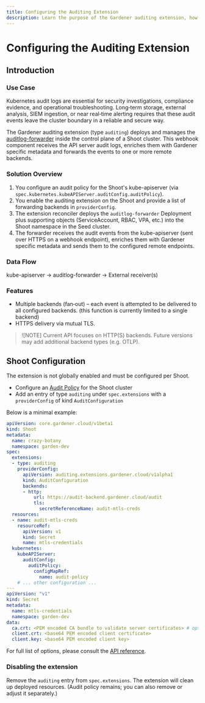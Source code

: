 ```yaml
---
title: Configuring the Auditing Extension
description: Learn the purpose of the Gardener auditing extension, how to enable it for a Shoot, and how to configure audit log forwarding
---
```


# Configuring the Auditing Extension

## Introduction

### Use Case

Kubernetes audit logs are essential for security investigations, compliance evidence, and operational troubleshooting. Long‑term storage, external analysis, SIEM ingestion, or near real‑time alerting requires that these audit events leave the cluster boundary in a reliable and secure way.

The Gardener auditing extension (type `auditing`) deploys and manages the [auditlog-forwarder](https://github.com/gardener/auditlog-forwarder) inside the control plane of a Shoot cluster. This webhook component receives the API server audit logs, enriches them with Gardener specific metadata and forwards the events to one or more remote backends.

### Solution Overview

1. You configure an audit policy for the Shoot's kube-apiserver (via `spec.kubernetes.kubeAPIServer.auditConfig.auditPolicy`).
2. You enable the auditing extension on the Shoot and provide a list of forwarding backends in `providerConfig`.
3. The extension reconciler deploys the `auditlog-forwarder` Deployment plus supporting objects (ServiceAccount, RBAC, VPA, etc.) into the Shoot namespace in the Seed cluster.
4. The forwarder receives the audit events from the kube-apiserver (sent over HTTPS on a webhook endpoint), enriches them with Gardener specific metadata and sends them to the configured remote endpoints.

### Data Flow

kube-apiserver -> auditlog-forwarder -> External receiver(s)

### Features

* Multiple backends (fan‑out) – each event is attempted to be delivered to all configured backends. (this function is currently limited to a single backend)
* HTTPS delivery via mutual TLS.

> ![NOTE]
> Current API focuses on HTTP(S) backends. Future versions may add additional backend types (e.g. OTLP).

## Shoot Configuration

The extension is not globally enabled and must be configured per Shoot.
- Configure an [Audit Policy](https://github.com/gardener/gardener/blob/master/docs/usage/security/shoot_auditpolicy.md) for the Shoot cluster
- Add an entry of type `auditing` under `spec.extensions` with a `providerConfig` of kind `AuditConfiguration`

Below is a minimal example:

```yaml
apiVersion: core.gardener.cloud/v1beta1
kind: Shoot
metadata:
  name: crazy-botany
  namespace: garden-dev
spec:
  extensions:
  - type: auditing
    providerConfig:
      apiVersion: auditing.extensions.gardener.cloud/v1alpha1
      kind: AuditConfiguration
      backends:
      - http:
          url: https://audit-backend.gardener.cloud/audit
          tls:
            secretReferenceName: audit-mtls-creds
  resources:
  - name: audit-mtls-creds
    resourceRef:
      apiVersion: v1
      kind: Secret
      name: mtls-credentials
  kubernetes:
    kubeAPIServer:
      auditConfig:
        auditPolicy:
          configMapRef:
            name: audit-policy
    # ... other configuration ...
---
apiVersion: "v1"
kind: Secret
metadata:
  name: mtls-credentials
  namespace: garden-dev
data:
  ca.crt: <PEM encoded CA bundle to validate server certificates> # optional, if not set root CAs will be used
  client.crt: <base64 PEM encoded client certificate>
  client.key: <base64 PEM encoded client key>
```

For full list of options, please consult the [API reference](../api-reference/auditing.md).

### Disabling the extension

Remove the `auditing` entry from `spec.extensions`. The extension will clean up deployed resources. (Audit policy remains; you can also remove or adjust it separately.)


